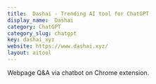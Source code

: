```yaml
---
title:  Dashai - Trending AI tool for ChatGPT
display_name:  Dashai
category: ChatGPT
category_slug: chatgpt
key: dashai_xyz
website: https://www.dashai.xyz/
layout: aitool
---
```


Webpage Q&A via chatbot on Chrome extension.
